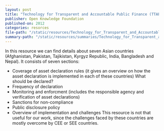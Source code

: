 ```yaml
---
layout: post
title: "Technology for Transparent and Accountable Public Finance (TTAPF)"
publisher: Open Knowledge Foundation
published-on: 2012
categories: resorces
file-path: "/static/resources/Technology_for_Transparent_and_Accountable_Public_Finance_Global_Initiative_for_Fiscal_Transparency_summary.pdf"
summary-path: "/static/resources/summaries/Technology_for_Transparent_and_Accountable_Public_Finance_Global_Initiative_for_Fiscal_Transparency_summary.docx"
---
```

In this resource we can find details about seven Asian countries (Afghanistan, Pakistan, Tajikistan, Kyrgyz Republic, India, Bangladesh and Nepal). It consists of seven sections: 
- Coverage of asset declaration rules (it gives an overview on how the asset declaration is implemented in each of these countries)
What should be declared? 
- Frequency of declaration
- Monitoring and enforcment (includes the responsible agency and verification of asset declarations)
- Sanctions for non-compliance
- Public disclosure policy
- Overview of implementation and challenges
This resource is not that useful for our work, since the challenges faced by these countries are mostly overcome by CEE or SEE countries. 